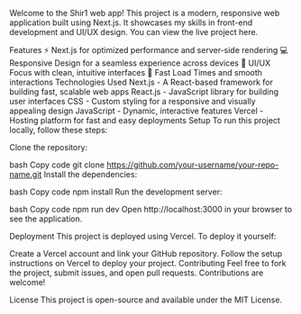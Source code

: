 Welcome to the Shir1 web app! This project is a modern, responsive web application built using Next.js. It showcases my skills in front-end development and UI/UX design. You can view the live project here.

Features
⚡️ Next.js for optimized performance and server-side rendering
💻 Responsive Design for a seamless experience across devices
🎨 UI/UX Focus with clean, intuitive interfaces
🚀 Fast Load Times and smooth interactions
Technologies Used
Next.js - A React-based framework for building fast, scalable web apps
React.js - JavaScript library for building user interfaces
CSS - Custom styling for a responsive and visually appealing design
JavaScript - Dynamic, interactive features
Vercel - Hosting platform for fast and easy deployments
Setup
To run this project locally, follow these steps:

Clone the repository:

bash
Copy code
git clone https://github.com/your-username/your-repo-name.git
Install the dependencies:

bash
Copy code
npm install
Run the development server:

bash
Copy code
npm run dev
Open http://localhost:3000 in your browser to see the application.

Deployment
This project is deployed using Vercel. To deploy it yourself:

Create a Vercel account and link your GitHub repository.
Follow the setup instructions on Vercel to deploy your project.
Contributing
Feel free to fork the project, submit issues, and open pull requests. Contributions are welcome!

License
This project is open-source and available under the MIT License.
